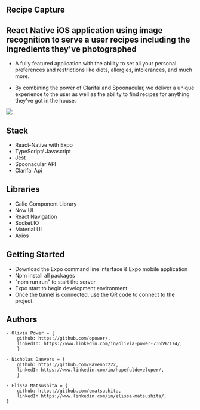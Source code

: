 ## Recipe Capture
## React Native iOS application using image recognition to serve a user recipes including the ingredients they've photographed

- A fully featured application with the ability to set all your personal preferences and restrictions like diets, allergies, intolerances, and much more.

- By combining the power of Clarifai and Spoonacular, we deliver a unique experience to the user as well as the ability to find recipes for anything they've got in the house.

![](assets/finalRecipeGif.gif)



 ## Stack
 - React-Native with Expo
 - TypeScript/ Javascript
 - Jest
 - Spoonacular API
 - Clarifai Api

## Libraries
 - Galio Component Library
 - Now UI
 - React Navigation
 - Socket.IO
 - Material UI
 - Axios

## Getting Started
 - Download the Expo command line interface & Expo mobile application
 - Npm install all packages
 - "npm run run" to start the server
 - Expo start to begin development environment
 - Once the tunnel is connected, use the QR code to connect to the project.

 ## Authors
 
    - Olivia Power = {
        github: https://github.com/opower/,
        linkedIn: https://www.linkedin.com/in/olivia-power-736b97174/,
        }

    - Nicholas Danvers = {
        github: https://github.com/Ravenor222,
        linkedIn https://www.linkedin.com/in/hopefuldeveloper/,
        }

    - Elissa Matsushita = {
        github: https://github.com/ematsushita,
        linkedIn https://www.linkedin.com/in/elissa-matsushita/,
    }


